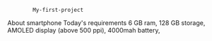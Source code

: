             My-first-project
About smartphone
Today's requirements
6 GB ram, 128 GB storage, AMOLED display
(above 500 ppi), 4000mah battery, 

